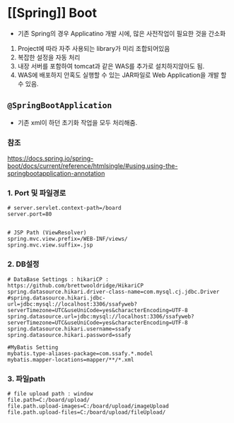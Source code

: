 # [[Spring]] Boot

- 기존 Spring의 경우 Applicatino 개발 시에, 많은 사전작업이 필요한 것을 간소화

1) Project에 따라 자주 사용되는 library가 미리 조합되어있음
2) 복잡한 설정을 자동 처리
3) 내장 서버를 포함하여 tomcat과 같은 WAS를 추가로 설치하지않아도 됨.
4) WAS에 배포하지 안혹도 실행할 수 있는 JAR파일로 Web Application을 개발 할 수 있음.

## `@SpringBootApplication`

- 기존 xml이 하던 초기화 작업을 모두 처리해줌.

### 참조

https://docs.spring.io/spring-boot/docs/current/reference/htmlsingle/#using.using-the-springbootapplication-annotation

### 1. Port 및 파일경로

```properties
# server.servlet.context-path=/board
server.port=80


# JSP Path (ViewResolver)
spring.mvc.view.prefix=/WEB-INF/views/
spring.mvc.view.suffix=.jsp
```

### 2. DB설정

```properties
# DataBase Settings : hikariCP : https://github.com/brettwooldridge/HikariCP
spring.datasource.hikari.driver-class-name=com.mysql.cj.jdbc.Driver
#spring.datasource.hikari.jdbc-url=jdbc:mysql://localhost:3306/ssafyweb?serverTimezone=UTC&useUniCode=yes&characterEncoding=UTF-8
spring.datasource.url=jdbc:mysql://localhost:3306/ssafyweb?serverTimezone=UTC&useUniCode=yes&characterEncoding=UTF-8
spring.datasource.hikari.username=ssafy
spring.datasource.hikari.password=ssafy

#MyBatis Setting
mybatis.type-aliases-package=com.ssafy.*.model
mybatis.mapper-locations=mapper/**/*.xml
```

### 3. 파일path

```properties
# file upload path : window
file.path=C:/board/upload/
file.path.upload-images=C:/board/upload/imageUpload
file.path.upload-files=C:/board/upload/fileUpload/
```

